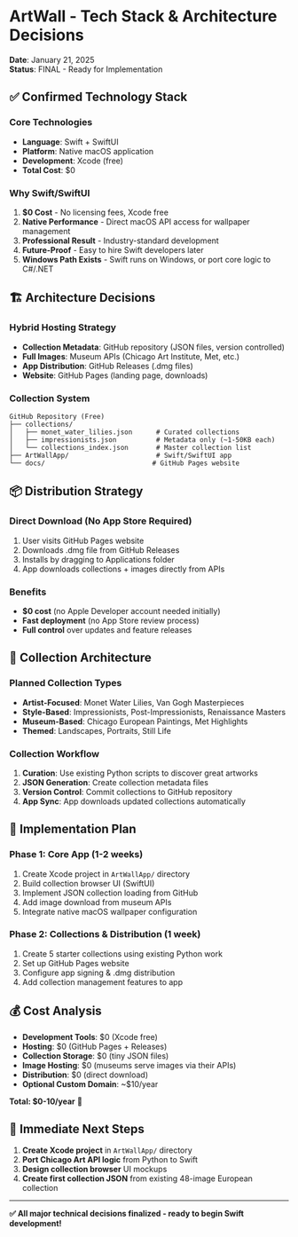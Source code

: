 # ArtWall - Tech Stack & Architecture Decisions

**Date**: January 21, 2025  
**Status**: FINAL - Ready for Implementation

## ✅ **Confirmed Technology Stack**

### **Core Technologies**
- **Language**: Swift + SwiftUI
- **Platform**: Native macOS application
- **Development**: Xcode (free)
- **Total Cost**: $0

### **Why Swift/SwiftUI**
1. **$0 Cost** - No licensing fees, Xcode free
2. **Native Performance** - Direct macOS API access for wallpaper management
3. **Professional Result** - Industry-standard development
4. **Future-Proof** - Easy to hire Swift developers later
5. **Windows Path Exists** - Swift runs on Windows, or port core logic to C#/.NET

## 🏗️ **Architecture Decisions**

### **Hybrid Hosting Strategy**
- **Collection Metadata**: GitHub repository (JSON files, version controlled)
- **Full Images**: Museum APIs (Chicago Art Institute, Met, etc.)
- **App Distribution**: GitHub Releases (.dmg files)
- **Website**: GitHub Pages (landing page, downloads)

### **Collection System**
```
GitHub Repository (Free)
├── collections/
│   ├── monet_water_lilies.json      # Curated collections
│   ├── impressionists.json          # Metadata only (~1-50KB each)
│   └── collections_index.json       # Master collection list
├── ArtWallApp/                      # Swift/SwiftUI app
└── docs/                           # GitHub Pages website
```

## 📦 **Distribution Strategy**

### **Direct Download (No App Store Required)**
1. User visits GitHub Pages website
2. Downloads .dmg file from GitHub Releases
3. Installs by dragging to Applications folder
4. App downloads collections + images directly from APIs

### **Benefits**
- **$0 cost** (no Apple Developer account needed initially)
- **Fast deployment** (no App Store review process)
- **Full control** over updates and feature releases

## 🎨 **Collection Architecture**

### **Planned Collection Types**
- **Artist-Focused**: Monet Water Lilies, Van Gogh Masterpieces
- **Style-Based**: Impressionists, Post-Impressionists, Renaissance Masters
- **Museum-Based**: Chicago European Paintings, Met Highlights
- **Themed**: Landscapes, Portraits, Still Life

### **Collection Workflow**
1. **Curation**: Use existing Python scripts to discover great artworks
2. **JSON Generation**: Create collection metadata files
3. **Version Control**: Commit collections to GitHub repository
4. **App Sync**: App downloads updated collections automatically

## 🚀 **Implementation Plan**

### **Phase 1: Core App (1-2 weeks)**
1. Create Xcode project in `ArtWallApp/` directory
2. Build collection browser UI (SwiftUI)
3. Implement JSON collection loading from GitHub
4. Add image download from museum APIs
5. Integrate native macOS wallpaper configuration

### **Phase 2: Collections & Distribution (1 week)**
1. Create 5 starter collections using existing Python work
2. Set up GitHub Pages website
3. Configure app signing & .dmg distribution
4. Add collection management features to app

## 💰 **Cost Analysis**
- **Development Tools**: $0 (Xcode free)
- **Hosting**: $0 (GitHub Pages + Releases)
- **Collection Storage**: $0 (tiny JSON files)
- **Image Hosting**: $0 (museums serve images via their APIs)
- **Distribution**: $0 (direct download)
- **Optional Custom Domain**: ~$10/year

**Total: $0-10/year** 🎉

## 🎯 **Immediate Next Steps**
1. **Create Xcode project** in `ArtWallApp/` directory
2. **Port Chicago Art API logic** from Python to Swift
3. **Design collection browser** UI mockups
4. **Create first collection JSON** from existing 48-image European collection

---

**✅ All major technical decisions finalized - ready to begin Swift development!**
